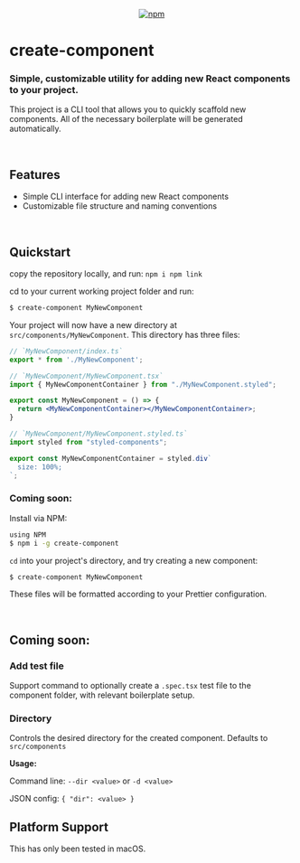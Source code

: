 <p align="center">
  <a href="https://www.npmjs.org/package/new-component"><img src="https://img.shields.io/npm/v/new-component.svg?style=flat" alt="npm"></a>
</p>

# create-component

### Simple, customizable utility for adding new React components to your project.

This project is a CLI tool that allows you to quickly scaffold new components. All of the necessary boilerplate will be generated automatically.

<br />

## Features

- Simple CLI interface for adding new React components
- Customizable file structure and naming conventions

<br />

## Quickstart
copy the repository locally, and run: 
```npm i npm link```

cd to your current working project folder and run:
```bash
$ create-component MyNewComponent
```

Your project will now have a new directory at `src/components/MyNewComponent`. This directory has three files:

```jsx
// `MyNewComponent/index.ts`
export * from './MyNewComponent';
```

```jsx
// `MyNewComponent/MyNewComponent.tsx`
import { MyNewComponentContainer } from "./MyNewComponent.styled";

export const MyNewComponent = () => {
  return <MyNewComponentContainer></MyNewComponentContainer>;
}
```
```jsx
// `MyNewComponent/MyNewComponent.styled.ts`
import styled from "styled-components";

export const MyNewComponentContainer = styled.div`
  size: 100%;
`;
```

### Coming soon:
Install via NPM:

```bash
using NPM
$ npm i -g create-component
```

`cd` into your project's directory, and try creating a new component:

```bash
$ create-component MyNewComponent
```


These files will be formatted according to your Prettier configuration.

<br />

## Coming soon:
### Add test file
Support command to optionally create a `.spec.tsx` test file to the component folder, with relevant boilerplate setup. 

### Directory

Controls the desired directory for the created component. Defaults to `src/components`

**Usage:**

Command line: `--dir <value>` or `-d <value>`

JSON config: `{ "dir": <value> }`
<br />


## Platform Support

This has only been tested in macOS.
